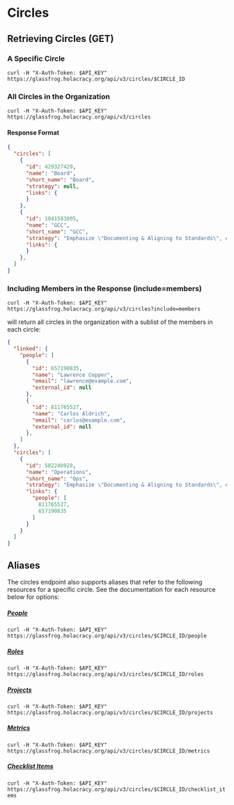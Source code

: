 Circles
========

Retrieving Circles (GET)
----------------------

### A Specific Circle

`curl -H "X-Auth-Token: $API_KEY" https://glassfrog.holacracy.org/api/v3/circles/$CIRCLE_ID`


### All Circles in the Organization

`curl -H "X-Auth-Token: $API_KEY" https://glassfrog.holacracy.org/api/v3/circles`

#### Response Format

```json
{
  "circles": [
    {
      "id": 429327429,
      "name": "Board",
      "short_name": "Board",
      "strategy": null,
      "links": {
      }
    },
    {
      "id": 1041583805,
      "name": "GCC",
      "short_name": "GCC",
      "strategy": "Emphasize \"Documenting & Aligning to Standards\", even over \"Developing & Co-Creating Novelty\"",
      "links": {
      }
    },
  ]
}
```

### Including Members in the Response (include=members)

`curl -H "X-Auth-Token: $API_KEY" https://glassfrog.holacracy.org/api/v3/circles?include=members`

will return all circles in the organization with a sublist of the members in each circle:

```json
{
  "linked": {
    "people": [
      {
        "id": 657190835,
        "name": "Lawrence Copper",
        "email": "lawrence@example.com",
        "external_id": null
      },
      {
        "id": 811765527,
        "name": "Carlos Aldrich",
        "email": "carlos@example.com",
        "external_id": null
      },
    ]
  },
  "circles": [
    {
      "id": 582240928,
      "name": "Operations",
      "short_name": "Ops",
      "strategy": "Emphasize \"Documenting & Aligning to Standards\", even over \"Developing & Co-Creating Novelty\"",
      "links": {
        "people": [
          811765527,
          657190835
        ]
      }
    }
  ]
}
```


Aliases
----------------

The circles endpoint also supports aliases that refer to the following resources for a specific circle. See the documentation for
  each resource below for options:

##### [People](/sections/people.md)

`curl -H "X-Auth-Token: $API_KEY" https://glassfrog.holacracy.org/api/v3/circles/$CIRCLE_ID/people`

##### [Roles](/sections/roles.md)

`curl -H "X-Auth-Token: $API_KEY" https://glassfrog.holacracy.org/api/v3/circles/$CIRCLE_ID/roles`

##### [Projects](/sections/projects.md)

`curl -H "X-Auth-Token: $API_KEY" https://glassfrog.holacracy.org/api/v3/circles/$CIRCLE_ID/projects`

##### [Metrics](/sections/metrics.md)

`curl -H "X-Auth-Token: $API_KEY" https://glassfrog.holacracy.org/api/v3/circles/$CIRCLE_ID/metrics`

##### [Checklist Items](/sections/checklist_items.md)

`curl -H "X-Auth-Token: $API_KEY" https://glassfrog.holacracy.org/api/v3/circles/$CIRCLE_ID/checklist_items`

